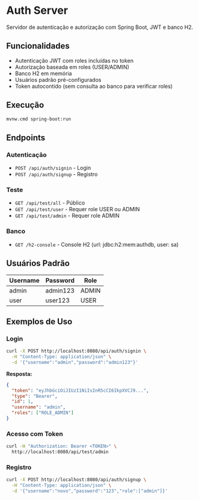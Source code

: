 # Auth Server

Servidor de autenticação e autorização com Spring Boot, JWT e banco H2.

## Funcionalidades

- Autenticação JWT com roles incluídas no token
- Autorização baseada em roles (USER/ADMIN)
- Banco H2 em memória
- Usuários padrão pré-configurados
- Token autocontido (sem consulta ao banco para verificar roles)

## Execução

```bash
mvnw.cmd spring-boot:run
```

## Endpoints

### Autenticação
- `POST /api/auth/signin` - Login
- `POST /api/auth/signup` - Registro

### Teste
- `GET /api/test/all` - Público
- `GET /api/test/user` - Requer role USER ou ADMIN
- `GET /api/test/admin` - Requer role ADMIN

### Banco
- `GET /h2-console` - Console H2 (url: jdbc:h2:mem:authdb, user: sa)

## Usuários Padrão

| Username | Password | Role |
|----------|----------|------|
| admin    | admin123 | ADMIN |
| user     | user123  | USER |

## Exemplos de Uso

### Login
```bash
curl -X POST http://localhost:8080/api/auth/signin \
  -H "Content-Type: application/json" \
  -d '{"username":"admin","password":"admin123"}'
```

**Resposta:**
```json
{
  "token": "eyJhbGciOiJIUzI1NiIsInR5cCI6IkpXVCJ9...",
  "type": "Bearer",
  "id": 1,
  "username": "admin",
  "roles": ["ROLE_ADMIN"]
}
```

### Acesso com Token
```bash
curl -H "Authorization: Bearer <TOKEN>" \
  http://localhost:8080/api/test/admin
```

### Registro
```bash
curl -X POST http://localhost:8080/api/auth/signup \
  -H "Content-Type: application/json" \
  -d '{"username":"novo","password":"123","role":["admin"]}'
```